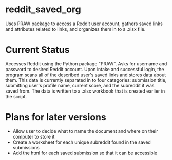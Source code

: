 # reddit_saved_org
Uses PRAW package to access a Reddit user account, gathers saved links and attributes related to links, and organizes them in to a .xlsx file.

# Current Status
Accesses Reddit using the Python package "PRAW". Asks for username and password to desired Reddit account. Upon intake and successful login, the program scans all of the described user's saved links and stores data about them. This data is currently separated in to four categories: submission title, submitting user's profile name, current score, and the subreddit it was saved from. The data is written to a .xlsx workbook that is created earlier in the script. 

# Plans for later versions
* Allow user to decide what to name the document and where on their computer to store it
* Create a worksheet for each unique subreddit found in the saved submissions
* Add the html for each saved submission so that it can be accessible


